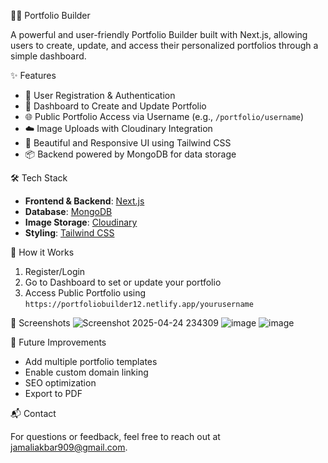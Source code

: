 🧑‍💻 Portfolio Builder

A powerful and user-friendly Portfolio Builder built with Next.js, allowing users to create, update, and access their personalized portfolios through a simple dashboard.

✨ Features

- 🔐 User Registration & Authentication  
- 📁 Dashboard to Create and Update Portfolio  
- 🌐 Public Portfolio Access via Username (e.g., `/portfolio/username`)  
- ☁️ Image Uploads with Cloudinary Integration  
- 💅 Beautiful and Responsive UI using Tailwind CSS  
- 📦 Backend powered by MongoDB for data storage  


🛠️ Tech Stack

- **Frontend & Backend**: [Next.js](https://nextjs.org)  
- **Database**: [MongoDB](https://mongodb.com)  
- **Image Storage**: [Cloudinary](https://cloudinary.com)  
- **Styling**: [Tailwind CSS](https://tailwindcss.com)  


📝 How it Works

1. Register/Login  
2. Go to Dashboard to set or update your portfolio  
3. Access Public Portfolio using `https://portfoliobuilder12.netlify.app/yourusername`


📸 Screenshots
![Screenshot 2025-04-24 234309](https://github.com/user-attachments/assets/0c0f78c8-14c6-4461-88c9-8a3659c9433f)
![image](https://github.com/user-attachments/assets/716fae0c-cc41-4c2a-a1be-a4dc8b487b9e)
![image](https://github.com/user-attachments/assets/1d53204f-f2f1-43c5-8f82-5d98502ee47c)




🧠 Future Improvements

- Add multiple portfolio templates  
- Enable custom domain linking  
- SEO optimization  
- Export to PDF  



 📬 Contact

For questions or feedback, feel free to reach out at jamaliakbar909@gmail.com.

